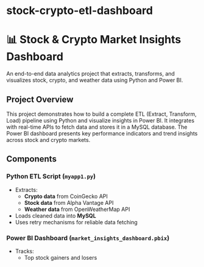 # stock-crypto-etl-dashboard
# 📊 Stock & Crypto Market Insights Dashboard

An end-to-end data analytics project that extracts, transforms, and visualizes stock, crypto, and weather data using Python and Power BI.

## Project Overview

This project demonstrates how to build a complete ETL (Extract, Transform, Load) pipeline using Python and visualize insights in Power BI. It integrates with real-time APIs to fetch data and stores it in a MySQL database. The Power BI dashboard presents key performance indicators and trend insights across stock and crypto markets.

## Components

### Python ETL Script (`myapp1.py`)
- Extracts:
  - **Crypto data** from CoinGecko API
  - **Stock data** from Alpha Vantage API
  - **Weather data** from OpenWeatherMap API
- Loads cleaned data into **MySQL**
- Uses retry mechanisms for reliable data fetching

###  Power BI Dashboard (`market_insights_dashboard.pbix`)
- Tracks:
  - Top stock gainers and losers
  - Daily closing price trends
  - Top 10 cryptos by market cap
  - Crypto ATH/ATL comparison
  - Daily weather summaries
- Includes KPIs, conditional formatting, slicers, and dynamic visuals

##  Dashboard Highlights

- 📈 Daily stock and crypto price trend lines
- 💹 Top Gainers/Losers with conditional color formatting
- 🏆 KPI cards (e.g., Total Volume, Average Price, Top Gainer %)
- 📉 Market cap and volatility comparisons
- 🌦️ Weather metrics for selected cities

##  Tech Stack

- **Python** (requests, pandas, mysql-connector)
- **APIs**: CoinGecko, Alpha Vantage, OpenWeatherMap
- **MySQL** for data storage
- **Power BI** for interactive dashboard creation

##  Files

- `myapp1.py` – Python ETL script
- `market_insights_dashboard.pbix` – Power BI dashboard file
- `README.md` – Project overview and setup

##  How to Use

1. Clone this repository:
   ```
   git clone https://github.com/Urmila97523/market-insights-dashboard.git
   ```

2. Set up MySQL with the required tables: `crypto_data`, `stock_data`, and `weather_data`.

3. Run `myapp1.py` to fetch and load data.

4. Open `market_insights_dashboard.pbix` in Power BI Desktop and connect to your MySQL data.

## 👩‍💻 Author

**Urmila Aglecha**  
_Data Analyst | Python & Power BI Enthusiast_  
[LinkedIn](https://www.linkedin.com/) • [GitHub](https://github.com/Urmila97523)

